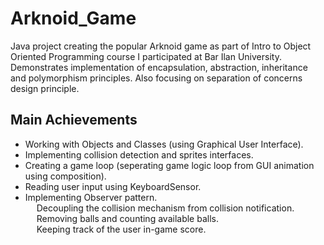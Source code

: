 # Arknoid_Game
Java project creating the popular Arknoid game as part of Intro to Object Oriented Programming course I participated at Bar Ilan University.
Demonstrates implementation of encapsulation, abstraction, inheritance and polymorphism principles. Also focusing on separation of concerns design principle.

## Main Achievements
- Working with Objects and Classes (using Graphical User Interface).<br/>
- Implementing collision detection and sprites interfaces.<br/>
- Creating a game loop (seperating game logic loop from GUI animation using composition).<br/>
- Reading user input using KeyboardSensor.<br/>
- Implementing Observer pattern.<br/>
&emsp; Decoupling the collision mechanism from collision notification.<br/>
&emsp; Removing balls and counting available balls.<br/>
&emsp; Keeping track of the user in-game score.<br/>
